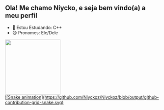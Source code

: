 ##  Ola! Me chamo Niycko, e seja bem vindo(a) a meu perfil

- 🌱 Estou Estudando: C++
- 😄 Pronomes: Ele/Dele
<div align="left">
  <a href="https://github.com/Niyckoz">
  <img height="180em" src="https://github-readme-stats.vercel.app/api?username=Niyckoz&show_icons=true&theme=dark&include_all_commits=true&count_private=true"/>
</div>  
 ![Snake animation](https://github.com/Niyckoz/Niyckoz/blob/output/github-contribution-grid-snake.svg)
